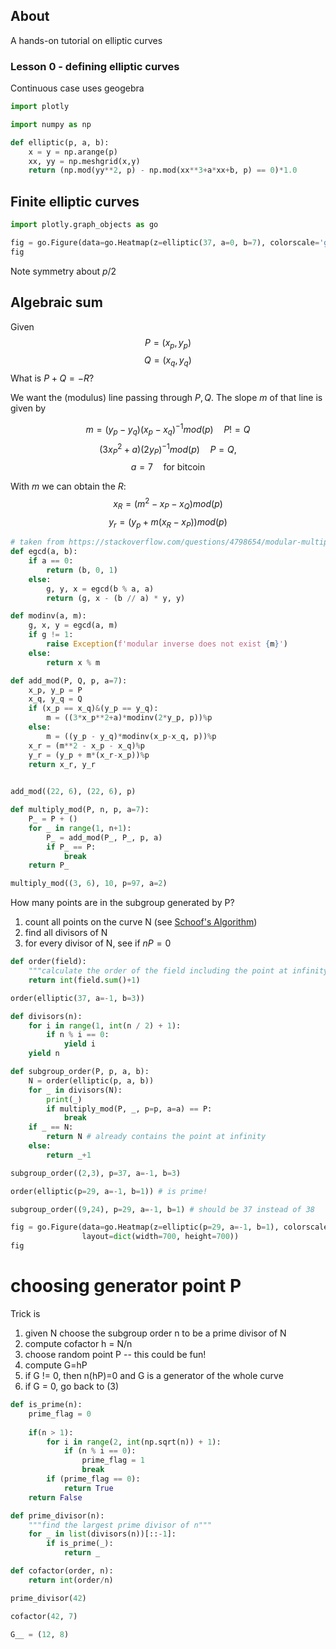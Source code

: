 ## About

A hands-on tutorial on elliptic curves

### Lesson 0 - defining elliptic curves

Continuous case uses geogebra


```python
import plotly
```

```python
import numpy as np
```

```python
def elliptic(p, a, b):
    x = y = np.arange(p)
    xx, yy = np.meshgrid(x,y)
    return (np.mod(yy**2, p) - np.mod(xx**3+a*xx+b, p) == 0)*1.0
```

## Finite elliptic curves

```python
import plotly.graph_objects as go

fig = go.Figure(data=go.Heatmap(z=elliptic(37, a=0, b=7), colorscale='gray'), layout=dict(width=700, height=700))
fig
```

Note symmetry about $p/2$


## Algebraic sum

Given
$$P=(x_p, y_p)$$
$$Q=(x_q, y_q)$$
What is $P + Q = -R$?

We want the (modulus) line passing through $P, Q$. The slope $m$ of that line is given by

$$m = (y_p-y_q)(x_p-x_q)^{-1} mod(p)  \quad P!=Q$$
$$ (3x_P^2+a) (2y_P)^{-1} mod(p) \quad P = Q, $$
$$a = 7 \quad \text{for bitcoin}$$

With $m$ we can obtain the $R$:
$$ x_R = (m^2 - x_P - x_Q) mod(p) $$
$$ y_r = (y_p + m(x_R-x_P)) mod(p) $$

```python
# taken from https://stackoverflow.com/questions/4798654/modular-multiplicative-inverse-function-in-python
def egcd(a, b):
    if a == 0:
        return (b, 0, 1)
    else:
        g, y, x = egcd(b % a, a)
        return (g, x - (b // a) * y, y)

def modinv(a, m):
    g, x, y = egcd(a, m)
    if g != 1:
        raise Exception(f'modular inverse does not exist {m}')
    else:
        return x % m
```

```python
def add_mod(P, Q, p, a=7):
    x_p, y_p = P
    x_q, y_q = Q
    if (x_p == x_q)&(y_p == y_q):
        m = ((3*x_p**2+a)*modinv(2*y_p, p))%p
    else:
        m = ((y_p - y_q)*modinv(x_p-x_q, p))%p
    x_r = (m**2 - x_p - x_q)%p
    y_r = (y_p + m*(x_r-x_p))%p
    return x_r, y_r
    

add_mod((22, 6), (22, 6), p)
```

```python
def multiply_mod(P, n, p, a=7):
    P_ = P + ()
    for _ in range(1, n+1):
        P_ = add_mod(P_, P_, p, a)
        if P_ == P:
            break
    return P_

multiply_mod((3, 6), 10, p=97, a=2)
```

How many points are in the subgroup generated by P?

1. count all points on the curve N (see [Schoof's Algorithm](https://en.wikipedia.org/wiki/Schoof%27s_algorithm))
1. find all divisors of N
1. for every divisor of N, see if $nP=0$

```python
def order(field):
    """calculate the order of the field including the point at infinity"""
    return int(field.sum()+1)

order(elliptic(37, a=-1, b=3))
```

```python
def divisors(n):
    for i in range(1, int(n / 2) + 1):
        if n % i == 0:
            yield i
    yield n
```

```python
def subgroup_order(P, p, a, b):
    N = order(elliptic(p, a, b))
    for _ in divisors(N):
        print(_)
        if multiply_mod(P, _, p=p, a=a) == P:
            break
    if _ == N:
        return N # already contains the point at infinity
    else:
        return _+1

subgroup_order((2,3), p=37, a=-1, b=3)
```

```python
order(elliptic(p=29, a=-1, b=1)) # is prime!
```

```python
subgroup_order((9,24), p=29, a=-1, b=1) # should be 37 instead of 38
```

```python
fig = go.Figure(data=go.Heatmap(z=elliptic(p=29, a=-1, b=1), colorscale='gray'),
                layout=dict(width=700, height=700))
fig
```

# choosing generator point P

Trick is 
1. given N choose the subgroup order n to be a prime divisor of N
1. compute cofactor h = N/n
1. choose random point P -- this could be fun!
1. compute G=hP
1. if G != 0, then n(hP)=0 and G is a generator of the whole curve
1. if G = 0, go back to (3)

```python
def is_prime(n):
    prime_flag = 0
      
    if(n > 1):
        for i in range(2, int(np.sqrt(n)) + 1):
            if (n % i == 0):
                prime_flag = 1
                break
        if (prime_flag == 0):
            return True
    return False
```

```python
def prime_divisor(n):
    """find the largest prime divisor of n"""
    for _ in list(divisors(n))[::-1]:
        if is_prime(_):
            return _

def cofactor(order, n):
    return int(order/n)

prime_divisor(42)
```

```python
cofactor(42, 7)
```

```python
G__ = (12, 8)
```
